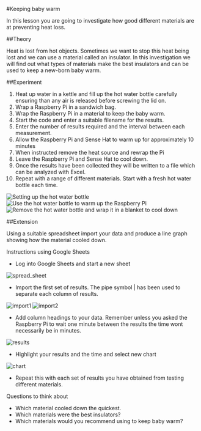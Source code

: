 #Keeping baby warm

In this lesson you are going to investigate how good different materials are at preventing heat loss.

##Theory 

Heat is lost from hot objects.  Sometimes we want to stop this heat being lost and we can use a material called an insulator.  In this investigation we will find out what types of materials make the best insulators and can be used to keep a new-born baby warm.

##Experiment  

1. Heat up water in a kettle and fill up the hot water bottle carefully ensuring than any air is released before screwing the lid on.
1. Wrap a Raspberry Pi in a sandwich bag.
1. Wrap the Raspberry Pi in a material to keep the baby warm.
1. Start the code and enter a suitable filename for the results.
1. Enter the number of results required and the interval between each measurement.
1. Allow the Raspberry Pi and Sense Hat to warm up for approximately 10 minutes
1. When instructed remove the heat source and rewrap the Pi
1. Leave the Raspberry Pi and Sense Hat to cool down.
1. Once the results have been collected they will be written to a file which can be analyzed with Excel.
1. Repeat with a range of different materials.  Start with a fresh hot water bottle each time.

![Setting up the hot water bottle](images/hot1.png)
![Use the hot water bottle to warm up the Raspberry Pi](images/hot2.png)
![Remove the hot water bottle and wrap it in a blanket to cool down](images/hot3.png)

##Extension

Using a suitable spreadsheet import your data and produce a line graph showing how the material cooled down.

Instructions using Google Sheets

- Log into Google Sheets and start a new sheet

![spread_sheet](images/spread_sheet.png)

- Import the first set of results. The pipe symbol | has been used to separate each column of results.

![import1](images/import.png)
![import2](images/imported.png)

- Add column headings to your data.  Remember unless you asked the Raspberry Pi to wait one minute between the results the time wont necessarily be in minutes.

![results](images/results.png)

- Highlight your results and the time and select new chart

![chart](images/chart_editor.png)

- Repeat this with each set of results you have obtained from testing different materials.

Questions to think about

- Which material cooled down the quickest.
- Which materials were the best insulators?
- Which materials would you recommend using to keep baby warm?


